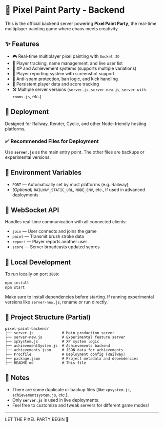 # 🎨 Pixel Paint Party - Backend

This is the official backend server powering **Pixel Paint Party**, the real-time multiplayer painting game where chaos meets creativity.

## ✨ Features

* 🎮 Real-time multiplayer pixel painting with `Socket.IO`
* 🧍 Player tracking, name management, and live user list
* 🧠 XP and Achievement systems (supports multiple variations)
* 📸 Player reporting system with screenshot support
* 🚫 Anti-spam protection, ban logic, and kick handling
* 💾 Persistent player data and score tracking
* 🛠 Multiple server versions (`server.js`, `server-new.js`, `server-with-rooms.js`, etc.)

## 🚀 Deployment

Designed for Railway, Render, Cyclic, and other Node-friendly hosting platforms.

### ✅ Recommended Files for Deployment

Use **`server.js`** as the main entry point. The other files are backups or experimental versions.

## 🔐 Environment Variables

* `PORT` — Automatically set by most platforms (e.g. Railway)
* *(Optional)* `RAILWAY_STATIC_URL`, `NODE_ENV`, etc., if used in advanced deployments

## 📡 WebSocket API

Handles real-time communication with all connected clients:

* `join` — User connects and joins the game
* `paint` — Transmit brush stroke data
* `report` — Player reports another user
* `score` — Server broadcasts updated scores

## 🧪 Local Development

To run locally on port `3000`:

```bash
npm install
npm start
```

Make sure to install dependencies before starting. If running experimental versions like `server-new.js`, rename or run directly.

## 📁 Project Structure (Partial)

```
pixel-paint-backend/
├── server.js             # Main production server
├── server-new.js         # Experimental feature server
├── xpSystem.js           # XP system logic
├── achievementSystem.js  # Achievements backend
├── achievements.json     # JSON data for achievements
├── Procfile              # Deployment config (Railway)
├── package.json          # Project metadata and dependencies
├── README.md             # This file
```

## 🧼 Notes

* There are some duplicate or backup files (like `xpsystem.js`, `achievementsystem.js`, etc.).
* Only **`server.js`** is used in live deployments.
* Feel free to customize and tweak servers for different game modes!

---

LET THE PIXEL PARTY BEGIN 🎉
